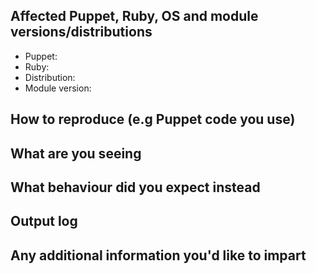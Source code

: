 <!--
Thank you for contributing to this project!

-->

## Affected Puppet, Ruby, OS and module versions/distributions

- Puppet:
- Ruby:
- Distribution:
- Module version:

## How to reproduce (e.g Puppet code you use)

## What are you seeing

## What behaviour did you expect instead

## Output log

## Any additional information you'd like to impart
